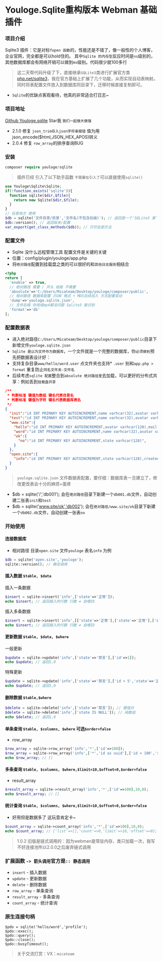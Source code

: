 # Youloge.Sqlite重构版本 Webman 基础插件 

### 项目介绍 

Sqlite3 插件：它是对标`fopen 函数`的，性能还是不错了，像一般性的个人博客，企业官网，完全都是可以hold住的。
其中`Sqlite 的内存型`反应时间是`ns`级别的，其他数据库都会有网络开销可以做到`ms`级别。代码很少就100多行

> 这二天帮代码升级了下，直接继承`SQLite3`类进行扩展官方类[php.net/sqlite3](https://www.php.net/manual/en/book.sqlite3.php)，我在官方基础上扩展了几个功能，从而实现自动表映射。同时将表配置文件放入到数据库同目录下，迁移时候直接复制即可。

- `Sqlite`的优缺点客观看待，他真的非常适合打日志~

### 项目地址

[Github Youloge.sqlite](https://github.com/youfeed/sqlite) Star我 `我们一起做大做强`

- 2.1.0 修复 `json_trim存入json字符串报错` 值为用json_encode($html,JSON_HEX_APOS)转义
- 2.0.4 修复 `row_array`的排序查询BUG

### 安装

```php
composer require youloge/sqlite
```
> 插件已经 引入了以下助手函数 `不需要在引入了`可以直接使用`sqlite()`
``` php  
use Youloge\Sqlite\Sqlite;     
if(!function_exists('sqlite')){                  
  function sqlite($dir,$file){                     
    return new Sqlite($dir,$file);               
  }
}
// 任意地方 使用
$db = sqlite('文件目录/目录','文件名(不包含后缀)'); // 返回是一个`SQLite3 类`
$db::version(); // 返回版本/配置
var_export(get_class_methods($db)); // 打印全部方法

```

### 配置文件

- Sqlite 没什么远程管理工具 配置文件是关键的关键
- 位置：config/plugin/youloge/app.php
- 将`绝对路径`配置到挂载盘之类的可以很好的和`其他日志服务`相结合
```php
<?php
return [
  'enable' => true,
  // 绝对路径 需要 / 开头 结尾 不需要
  'absolute'=>'C:/Users/Micateam/Desktop/youloge/composer/public',
  // 相对路径 数据库配置`JSON`格式 + MD5后续加入 方式配置变动
  'dump'=>'youloge.sqlite.json',
  // 文件后缀 你改成mp4都没问题 Sqlite3 能识别
  'format'=>'db'
];

```
### 配置数据表 
- 进入绝对路径`C:/Users/Micateam/Desktop/youloge/composer/public`目录下新增文件`youloge.sqlite.json`
-  `Sqlite 是以为文件作为数据库`，一个文件就是一个完整的数据库，你`必须做到`预先把数据表设计好：
- 支持复杂目录`www/hello/word.user` 点文件夹也支持* `.user` 别和`app.php > format` 重复防止`同名文件夹-文件名`
- 后续考虑`sqlite 配置`整合到`absolute 绝对路径里`去加载，可以更好的分布式共享：例如丢到`挂载盘共享`

```json
/**
 * 判断标准 键值为数组 键名代表目录名
 * 判断标准 键值为字符 键名代表数据库表名
 */
{
  "init":"id INT PRIMARY KEY AUTOINCREMENT,name varhcar(32),avatar varhcar(128),mail varhcar(128)",
  "test":"id INT PRIMARY KEY AUTOINCREMENT,name varhcar(32),avatar varhcar(128),mail varhcar(128)",
  "www.site":{
    "hello":"id INT PRIMARY KEY AUTOINCREMENT,avatar varhcar(128),mail varhcar(128),created text(12)",
    "word":"id INT PRIMARY KEY AUTOINCREMENT,name varhcar(32),avatar varhcar(128),mail varhcar(128)",
    "ok":{
      "no":"id INT PRIMARY KEY AUTOINCREMENT,state varhcar(128)",
    }
  },
  "open.site":{
    "info":"id INT PRIMARY KEY AUTOINCREMENT,state varhcar(128),created text(12)"
  }
}

```
> `youloge.sqlite.json` 文件数据表配置，要仔细：数据库表一旦建立了，修改更改表会十分的麻烦+蛋疼
- $db = sqlite('/','db001'); 会在`绝对路径`目录下新建一个`db001.db`文件，自动创建二张表`init`和`test`
- $db = sqlite('www.site/ok','db002'); 会在`绝对路径/www.site/ok`目录下新建一个`db002.db`文件，自动创建一张表`no`

### 开始使用 

#### 连接数据库
- 相对路径 目录`open.site` 文件`youloge` 表名`info` 为例
``` php
$db = sqlite('open.site','youloge');
sqlite::version(); // 静态调用
```
#### 插入数据 `$table, $data`
插入一条数据
``` php
$insert = sqlite->insert('info',['state'=>'正常']);
echo $insert; // 返回插入的行数 行数 ≠ 自增ID
```
插入多条数据
``` php
$insert = sqlite->insert('info',[['state'=>'正常'],['state'=>'正常'],['state'=>'正常']]);
echo $insert; // 返回插入的行数 行数 ≠ 自增ID
```
#### 更新数据 `$table, $data, $where`
一般更新
``` php
$update = sqlite->update('info',['state'=>'禁言'],['id'=>1]);
echo $update; // 返回1,0
```
特殊更新 
``` php
$update = sqlite->update('info',['state'=>'禁言'],['id > 5','state'=>'正常']);
echo $update; // 返回1,0
```
#### 删除数据 `$table,$where`

``` php
$delete = sqlite->delete('info',['state'=>'禁言']); // 键值对
$delete = sqlite->delete('info',['state IS NULL']); // 纯数组
echo $delete; // 返回1,0
```
#### 单条查询 `$table, $columns, $where` 可选`$order=false`
- row_array
``` php
$row_array = sqlite->row_array('info','*',['id'=>100]);
$row_array = sqlite->row_array('info',['*','id as uuid'],['id < 100','state'=>'正常'],'created desc');
echo $row_array; // []
```
#### 多条查询 `$table, $columns, $where,$limit=10,$offset=0,$order=false`
- result_array
``` php
$result_array = sqlite->result_array('info','*',['id'=>100],10,0);
echo $result_array; // []
```
#### 统计查询 `$table, $columns, $where,$limit=10,$offset=0,$order=false`
- 好用但是数据多了 这玩意肯定卡~
``` php
$count_array = sqlite->count_array('info','*',['id'=>100],10,0);
echo $count_array; // ['list'=>[],'count'=>0,'limit'=>10,'offset'=>0];
```
> 1.0.2 旧版是链式调用的：因为webman是常驻内存，类只加载一次，我写不好连接池所以2.0.0之后废弃链式调用

### 扩展函数 `-> 箭头调用`官方是`:: 静态调用`
- `insert` - 插入数据
- `update` - 更新数据
- `delete` - 删除数据
- `row_array` - 单条查询
- `result_array` - 多条查询
- `count_array` - 统计查询

### 原生连接句柄
```
$pdo = sqlite('hello/word','profile');
$pdo::exec();
$pdo::query();
$pdo::close();
$pdo::busyTimeout();
```

> 关于交流打赏：VX：`micateam`
